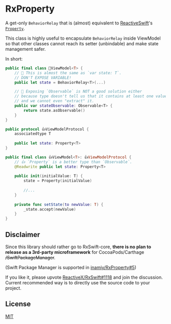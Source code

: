 # RxProperty

A get-only `BehaviorRelay` that is (almost) equivalent to [ReactiveSwift](https://github.com/ReactiveCocoa/ReactiveSwift)'s [`Property`](https://github.com/ReactiveCocoa/ReactiveSwift/blob/1.1.0/Sources/Property.swift#L455).

This class is highly useful to encapsulate `BehaviorRelay` inside ViewModel so that other classes cannot reach its setter (unbindable) and make state management safer.

In short:

```swift
public final class 💩ViewModel<T> {
    // 💩 This is almost the same as `var state: T`.
    // DON'T EXPOSE VARIABLE!
    public let state = BehaviorRelay<T>(...)

    // 💩 Exposing `Observable` is NOT a good solution either
    // because type doesn't tell us that it contains at least one value
    // and we cannot even "extract" it.
    public var stateObservable: Observable<T> {
        return state.asObservable()
    }
}
```

```swift
public protocol 👍ViewModelProtocol {
    associatedtype T
    
    public let state: Property<T>
}

public final class 👍ViewModel<T>: 👍ViewModelProtocol {
    // 👍 `Property` is a better type than `Observable`.
    @Readwrite public let state: Property<T>
    
    public init(initialValue: T) {
        state = Property(initialValue)
        
        //...
    }
    
    private func setState(to newValue: T) {
        _state.accept(newValue)
    }
}
```

## Disclaimer

Since this library should rather go to RxSwift-core, **there is no plan to release as a 3rd-party microframework** for CocoaPods/Carthage ~~/SwiftPackageManager~~. 

(Swift Package Manager is supported in [inamiy/RxProperty#5](https://github.com/inamiy/RxProperty/pull/5))

If you like it, please upvote [ReactiveX/RxSwift#1118](https://github.com/ReactiveX/RxSwift/pull/1118) and join the discussion.
Current recommended way is to directly use the source code to your project.

## License

[MIT](LICENSE)
